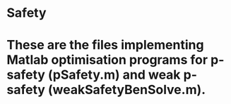 # Safety
# These are the files implementing Matlab optimisation programs for p-safety (pSafety.m) and weak p-safety (weakSafetyBenSolve.m). 
